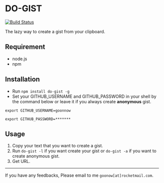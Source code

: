 # DO-GIST
[![Build Status](https://travis-ci.org/[goonnow/[do-gist].png)](https://travis-ci.org/[goonnow/[do-gist)

The lazy way to create a gist from your clipboard.

## Requirement
- node.js
- npm

## Installation
- Run `npm install do-gist -g`
- Set your GITHUB_USERNAME and GITHUB_PASSWORD in your shell by the
command below or leave it if you always create **anonymous** gist.

```
export GITHUB_USERNAME=goonnow

export GITHUB_PASSWORD=*******
```
## Usage
1. Copy your text that you want to create a gist.
2. Run `do-gist -l` if you want create your gist or `do-gist -a` if
you want to create anonymous gist.
3. Get URL.

---
If you have any feedbacks, Please email to me `goonow[at]rocketmail.com`.

